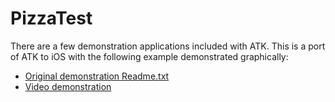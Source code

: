 PizzaTest
=========

There are a few demonstration applications included with ATK. This is a port of ATK to iOS with the following example demonstrated graphically:

* [Original demonstration Readme.txt](ATK/ATKApps/ssds/Readme.txt)
* [Video demonstration](http://www.youtube.com/watch?v=y8GM8TMo3Hk)
